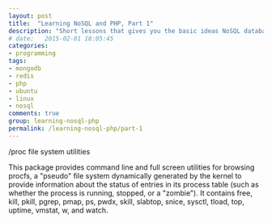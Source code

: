 ```yaml
---
layout: post
title:  "Learning NoSQL and PHP, Part 1"
description: "Short lessons that gives you the basic ideas NoSQL databases; CAP Theorem - Consistency, Availability and Partitioning tolerance; Some Practical exercises; Scalability of the application."
# date:   2015-02-01 18:05:45
categories:
- programming
tags:
- mongodb
- redis
- php
- ubuntu
- linux
- nosql
comments: true
group: learning-nosql-php
permalink: /learning-nosql-php/part-1
---
```


/proc file system utilities

This package provides command line and full screen utilities for browsing procfs, a "pseudo" file system dynamically generated by the kernel to provide information about the status of entries in its process table (such as whether the process is running, stopped, or a "zombie").
It contains free, kill, pkill, pgrep, pmap, ps, pwdx, skill, slabtop, snice, sysctl, tload, top, uptime, vmstat, w, and watch.
